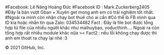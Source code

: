 #Facebook: Lê Năng Hoàng Đức 
#Facebook ID : Mark.Zuckerberg2405 #Đây là bản vượt Gban + Xuyên get mong anh em có trải nghiệm tốt nhất. 
#Ngoài ra mình còn nhận chạy bot thuê cho ai cần 
#Có thể ib FB mình qua ID kia hoặc nhắn tin qua Zalo: 034534482 
Fact : Đây là file bot được tổng hợp từ file của nhiều người khác như maihuybao, voducthinh.... Ngoài ra còn tổng hợp rất nhiều module khác nữa >< 
Fact2 : nếu lỗi không chạy được thì anh em thoát ra chạy lại nhé :3

© 2021 GitHub, Inc.